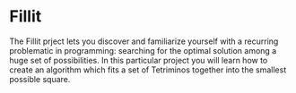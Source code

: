 # Fillit
The Fillit prject lets you discover and familiarize yourself with a recurring problematic in programming: searching for the optimal solution among a huge set of possibilities. In this particular project you will learn how to create an algorithm which fits a set of Tetriminos together into the smallest possible square.
